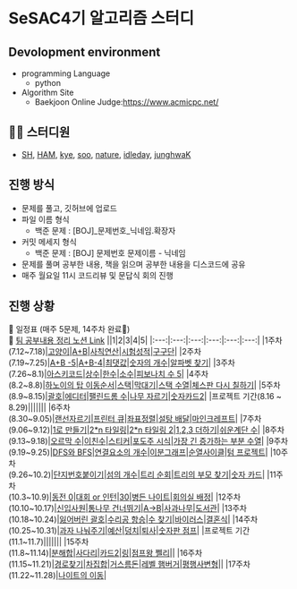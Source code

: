 SeSAC4기 알고리즘 스터디
=====================
## Devolopment environment
* programming Language
    * python
* Algorithm Site
    * Baekjoon Online Judge:https://www.acmicpc.net/

## 👨‍💻 스터디원
* [SH](https://github.com/SashaGwak), [HAM](https://github.com/hamayj), [kye](https://github.com/kimyeaeun96), [soo](https://github.com/sjumkii), [nature](https://github.com/Ethanolll), [idleday](https://github.com/idledaydreamer), [junghwaK](https://github.com/junghwaK)
## 진행 방식 
* 문제를 풀고, 깃허브에 업로드
* 파일 이름 형식 
    * 백준 문제 : [BOJ]_문제번호_닉네임.확장자
* 커밋 메세지 형식 
    * 백준 문제 : [BOJ] 문제번호 문제이름 - 닉네임
* 문제를 풀며 공부한 내용, 책을 읽으며 공부한 내용을 디스코드에 공유
* 매주 월요일 11시 코드리뷰 및 문답식 회의 진행
## 진행 상황 
📅 일정표 (매주 5문제, 14주차 완료🎉)<br>
📓 [팀 공부내용 정리 노션 Link](https://dusty-teller-04e.notion.site/f5500ce31e8a40039b4b55a8540893a6)
||1|2|3|4|5|
|:---:|:---:|:---:|:---:|:---:|:---:|
|1주차<br>(7.12~7.18)|[고양이](https://www.acmicpc.net/problem/10171)|[A+B](https://www.acmicpc.net/problem/1000)|[사칙연산](https://www.acmicpc.net/problem/10869)|[시험성적](https://www.acmicpc.net/problem/9498)|[구구단](https://www.acmicpc.net/problem/2739)|
|2주차<br>(7.19~7.25)|[A+B -5](https://www.acmicpc.net/problem/10952)|[A+B-4](https://www.acmicpc.net/problem/10951)|[최댓값](https://www.acmicpc.net/problem/2562)|[숫자의 개수](https://www.acmicpc.net/problem/2577)|[알파벳 찾기](https://www.acmicpc.net/problem/10809)|
|3주차<br>(7.26~8.1)|[아스키코드](https://www.acmicpc.net/problem/11654)|[상수](https://www.acmicpc.net/problem/2908)|[한수](https://www.acmicpc.net/problem/1065)|[소수](https://www.acmicpc.net/problem/2581)|[피보나치 수 5](https://www.acmicpc.net/problem/10870)|
|4주차<br>(8.2~8.8)|[하노이의 탑 이동순서](https://www.acmicpc.net/problem/11729)|[스택](https://www.acmicpc.net/problem/10828)|[막대기](https://www.acmicpc.net/problem/17608)|[스택 수열](https://www.acmicpc.net/problem/1874)|[체스판 다시 칠하기](https://www.acmicpc.net/problem/1018)|
|5주차<br>(8.9~8.15)|[괄호](https://www.acmicpc.net/problem/9012)|[에디터](https://www.acmicpc.net/problem/1406)|[팰린드롬 수](https://www.acmicpc.net/problem/1259)|[나무 자르기](https://www.acmicpc.net/problem/2805)|[숫자카드2](https://www.acmicpc.net/problem/10816)|
|프로젝트 기간(8.16 ~ 8.29)|||||||
|6주차<br>(8.30~9.05)|[랜선자르기](https://www.acmicpc.net/problem/1654)|[프린터 큐](https://www.acmicpc.net/problem/1966)|[좌표정렬](https://www.acmicpc.net/problem/11650)|[설탕 배달](https://www.acmicpc.net/problem/2839)|[마인크레프트](https://www.acmicpc.net/problem/18111)|
|7주차<br>(9.06~9.12)|[1로 만들기](https://www.acmicpc.net/problem/1463)|[2*n 타일링](https://www.acmicpc.net/problem/11726)|[2*n 타일링 2](https://www.acmicpc.net/problem/11727)|[1,2,3 더하기](https://www.acmicpc.net/problem/9095)|[쉬운계단 수](https://www.acmicpc.net/problem/10844)|
|8주차<br>(9.13~9.18)|[오르막 수](https://www.acmicpc.net/problem/11057)|[이친수](https://www.acmicpc.net/problem/2193)|[스티커](https://www.acmicpc.net/problem/9465)|[포도주 시식](https://www.acmicpc.net/problem/2156)|[가장 긴 증가하는 부분 수열](https://www.acmicpc.net/problem/11053)|
|9주차<br>(9.19~9.25)|[DFS와 BFS](https://www.acmicpc.net/problem/1260)|[연결요소의 개수](https://www.acmicpc.net/problem/11724)|[이분그래프](https://www.acmicpc.net/problem/1707)|[순열사이클](https://www.acmicpc.net/problem/10451)|[텀 프로젝트](https://www.acmicpc.net/problem/9466)|
|10주차<br>(9.26~10.2)|[단지번호붙이기](https://www.acmicpc.net/problem/2667)|[섬의 개수](https://www.acmicpc.net/problem/4963)|[트리 순회](https://www.acmicpc.net/problem/1991)|[트리의 부모 찾기](https://www.acmicpc.net/problem/11725)|[숫자 카드](https://www.acmicpc.net/problem/10815)|
|11주차<br>(10.3~10.9)|[동전 0](https://www.acmicpc.net/problem/11047)|[대회 or 인턴](https://www.acmicpc.net/problem/2875)|[30](https://www.acmicpc.net/problem/10610)|[병든 나이트](https://www.acmicpc.net/problem/1783)|[회의실 배정](https://www.acmicpc.net/problem/1931)|
|12주차<br>(10.10~10.17)|[신입사원](https://www.acmicpc.net/problem/1946)|[통나무 건너뛰기](https://www.acmicpc.net/problem/11497)|[A->B](https://www.acmicpc.net/problem/16953)|[사과나무](https://www.acmicpc.net/problem/19539)|[도서관](https://www.acmicpc.net/problem/1461)|
|13주차<br>(10.18~10.24)|[잃어버린 괄호](https://www.acmicpc.net/problem/1541)|[수리공 항승](https://www.acmicpc.net/problem/1449)|[수 찾기](https://www.acmicpc.net/problem/1920)|[바이러스](https://www.acmicpc.net/problem/2606)|[결혼식](https://www.acmicpc.net/problem/5567)|
|14주차<br>(10.25~10.31)|[과자 나눠주기](https://www.acmicpc.net/problem/16401)|[예산](https://www.acmicpc.net/problem/2512)|[덩치](https://www.acmicpc.net/problem/7568)|[퇴사](https://www.acmicpc.net/problem/14501)|[숫자판 점프](https://www.acmicpc.net/problem/2210)|
|프로젝트 기간(11.1~11.7)|||||||
|15주차<br>(11.8~11.14)|[분해합](https://www.acmicpc.net/problem/2231)|[사다리](https://www.acmicpc.net/problem/2022)|[카드2](https://www.acmicpc.net/problem/2164)|[링](https://www.acmicpc.net/problem/3036)|[점프왕 쩰리](https://www.acmicpc.net/problem/16173)||
|16주차<br>(11.15~11.21)|[경로찾기](https://www.acmicpc.net/problem/11403)|[차집합](https://www.acmicpc.net/problem/1822)|[거스름돈](https://www.acmicpc.net/problem/5585)|[레벨 햄버거](https://www.acmicpc.net/problem/16974)|[평행사변형](https://www.acmicpc.net/problem/1064)||
|17주차<br>(11.22~11.28)|[나이트의 이동](https://www.acmicpc.net/problem/7562)|
